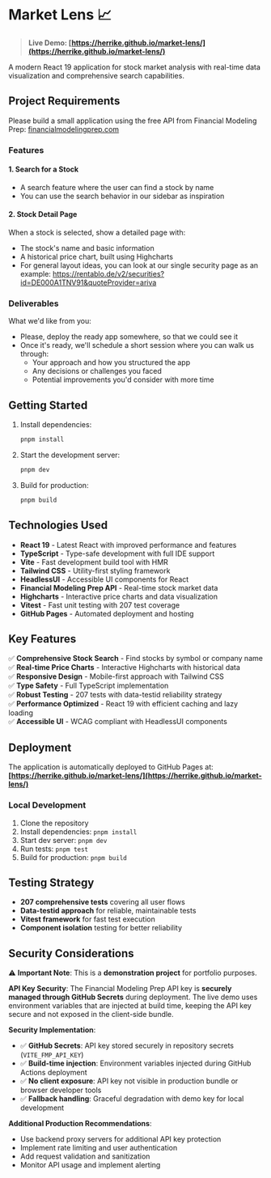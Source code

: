 # Market Lens 📈

> **Live Demo: [https://herrike.github.io/market-lens/](https://herrike.github.io/market-lens/)**

A modern React 19 application for stock market analysis with real-time data visualization and comprehensive search capabilities.

## Project Requirements

Please build a small application using the free API from Financial Modeling Prep: [financialmodelingprep.com](https://financialmodelingprep.com)

### Features

#### 1. Search for a Stock

- A search feature where the user can find a stock by name
- You can use the search behavior in our sidebar as inspiration

#### 2. Stock Detail Page

When a stock is selected, show a detailed page with:

- The stock's name and basic information
- A historical price chart, built using Highcharts
- For general layout ideas, you can look at our single security page as an example: https://rentablo.de/v2/securities?id=DE000A1TNV91&quoteProvider=ariva

### Deliverables

What we'd like from you:

- Please, deploy the ready app somewhere, so that we could see it
- Once it's ready, we'll schedule a short session where you can walk us through:
  - Your approach and how you structured the app
  - Any decisions or challenges you faced
  - Potential improvements you'd consider with more time

## Getting Started

1. Install dependencies:

   ```bash
   pnpm install
   ```

2. Start the development server:

   ```bash
   pnpm dev
   ```

3. Build for production:
   ```bash
   pnpm build
   ```

## Technologies Used

- **React 19** - Latest React with improved performance and features
- **TypeScript** - Type-safe development with full IDE support
- **Vite** - Fast development build tool with HMR
- **Tailwind CSS** - Utility-first styling framework
- **HeadlessUI** - Accessible UI components for React
- **Financial Modeling Prep API** - Real-time stock market data
- **Highcharts** - Interactive price charts and data visualization
- **Vitest** - Fast unit testing with 207 test coverage
- **GitHub Pages** - Automated deployment and hosting

## Key Features

✅ **Comprehensive Stock Search** - Find stocks by symbol or company name  
✅ **Real-time Price Charts** - Interactive Highcharts with historical data  
✅ **Responsive Design** - Mobile-first approach with Tailwind CSS  
✅ **Type Safety** - Full TypeScript implementation  
✅ **Robust Testing** - 207 tests with data-testid reliability strategy  
✅ **Performance Optimized** - React 19 with efficient caching and lazy loading  
✅ **Accessible UI** - WCAG compliant with HeadlessUI components

## Deployment

The application is automatically deployed to GitHub Pages at:
**[https://herrike.github.io/market-lens/](https://herrike.github.io/market-lens/)**

### Local Development

1. Clone the repository
2. Install dependencies: `pnpm install`
3. Start dev server: `pnpm dev`
4. Run tests: `pnpm test`
5. Build for production: `pnpm build`

## Testing Strategy

- **207 comprehensive tests** covering all user flows
- **Data-testid approach** for reliable, maintainable tests
- **Vitest framework** for fast test execution
- **Component isolation** testing for better reliability

## Security Considerations

⚠️ **Important Note**: This is a **demonstration project** for portfolio purposes.

**API Key Security**: The Financial Modeling Prep API key is **securely managed through GitHub Secrets** during deployment. The live demo uses environment variables that are injected at build time, keeping the API key secure and not exposed in the client-side bundle.

**Security Implementation**:

- ✅ **GitHub Secrets**: API key stored securely in repository secrets (`VITE_FMP_API_KEY`)
- ✅ **Build-time injection**: Environment variables injected during GitHub Actions deployment
- ✅ **No client exposure**: API key not visible in production bundle or browser developer tools
- ✅ **Fallback handling**: Graceful degradation with demo key for local development

**Additional Production Recommendations**:

- Use backend proxy servers for additional API key protection
- Implement rate limiting and user authentication
- Add request validation and sanitization
- Monitor API usage and implement alerting
